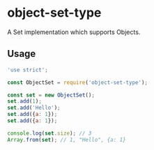 # object-set-type

A Set implementation which supports Objects.

## Usage

```javascript
'use strict';

const ObjectSet = require('object-set-type');

const set = new ObjectSet();
set.add(1);
set.add('Hello');
set.add({a: 1});
set.add({a: 1});

console.log(set.size); // 3
Array.from(set); // 1, "Hello", {a: 1}
```